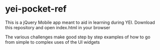 yei-pocket-ref
==============

This is a jQuery Mobile app meant to aid in learning during YEI. Download this repository and open index.html in your browser

The various challenges make good step by step examples of how to go from simple to complex uses of the UI widgets